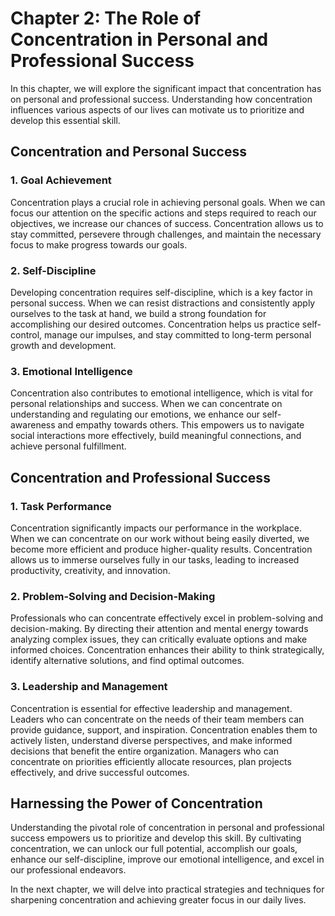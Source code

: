 Chapter 2: The Role of Concentration in Personal and Professional Success
=========================================================================

In this chapter, we will explore the significant impact that concentration has on personal and professional success. Understanding how concentration influences various aspects of our lives can motivate us to prioritize and develop this essential skill.

Concentration and Personal Success
----------------------------------

### 1. Goal Achievement

Concentration plays a crucial role in achieving personal goals. When we can focus our attention on the specific actions and steps required to reach our objectives, we increase our chances of success. Concentration allows us to stay committed, persevere through challenges, and maintain the necessary focus to make progress towards our goals.

### 2. Self-Discipline

Developing concentration requires self-discipline, which is a key factor in personal success. When we can resist distractions and consistently apply ourselves to the task at hand, we build a strong foundation for accomplishing our desired outcomes. Concentration helps us practice self-control, manage our impulses, and stay committed to long-term personal growth and development.

### 3. Emotional Intelligence

Concentration also contributes to emotional intelligence, which is vital for personal relationships and success. When we can concentrate on understanding and regulating our emotions, we enhance our self-awareness and empathy towards others. This empowers us to navigate social interactions more effectively, build meaningful connections, and achieve personal fulfillment.

Concentration and Professional Success
--------------------------------------

### 1. Task Performance

Concentration significantly impacts our performance in the workplace. When we can concentrate on our work without being easily diverted, we become more efficient and produce higher-quality results. Concentration allows us to immerse ourselves fully in our tasks, leading to increased productivity, creativity, and innovation.

### 2. Problem-Solving and Decision-Making

Professionals who can concentrate effectively excel in problem-solving and decision-making. By directing their attention and mental energy towards analyzing complex issues, they can critically evaluate options and make informed choices. Concentration enhances their ability to think strategically, identify alternative solutions, and find optimal outcomes.

### 3. Leadership and Management

Concentration is essential for effective leadership and management. Leaders who can concentrate on the needs of their team members can provide guidance, support, and inspiration. Concentration enables them to actively listen, understand diverse perspectives, and make informed decisions that benefit the entire organization. Managers who can concentrate on priorities efficiently allocate resources, plan projects effectively, and drive successful outcomes.

Harnessing the Power of Concentration
-------------------------------------

Understanding the pivotal role of concentration in personal and professional success empowers us to prioritize and develop this skill. By cultivating concentration, we can unlock our full potential, accomplish our goals, enhance our self-discipline, improve our emotional intelligence, and excel in our professional endeavors.

In the next chapter, we will delve into practical strategies and techniques for sharpening concentration and achieving greater focus in our daily lives.
